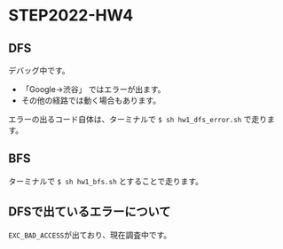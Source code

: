 # STEP2022-HW4

## DFS

デバッグ中です。 
- 「Google→渋谷」 ではエラーが出ます。
- その他の経路では動く場合もあります。

エラーの出るコード自体は、ターミナルで
`$ sh hw1_dfs_error.sh`
で走ります。


## BFS

ターミナルで
`$ sh hw1_bfs.sh`
とすることで走ります。


## DFSで出ているエラーについて
`EXC_BAD_ACCESS`が出ており、現在調査中です。
